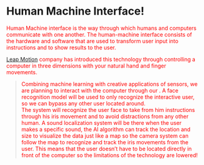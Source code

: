 # Human Machine Interface!

Human Machine interface is the way through which humans and computers communicate with one another. 
The human-machine interface consists of the hardware and software that are used to transform user input into instructions and to show results to the user.

[Leap Motion](https://www.youtube.com/watch?v=_d6KuiuteIA&ab_channel=LeapMotion) company has introduced this technology through controlling a computer in three dimensions with your natural hand and finger movements. 

 >Combining machine learning with creative applications of sensors, we are planning to interact with the computer through our <style>p{color:red
;}iris movement</style>. 
  A face recognition model will be used to only recognize the interactive user, so we can bypass any other user located around.  
  The system will recognize the user face to take from him instructions through his iris movement and to avoid distractions from any other human. 
  A sound localization system will be there when the user makes a specific sound, the AI algorithm can track the location and size to visualize 
  the data just like a map so the camera system can follow the map to recognize and track the iris movements from the user.
  This means that the user doesn’t have to be located directly in front of the computer so the limitations of the technology 
  are lowered!

